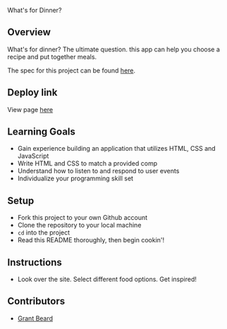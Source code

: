 What's for Dinner?

## Overview

What's for dinner? The ultimate question. this app can help you choose a recipe and put together meals.

The spec for this project can be found [here](https://frontend.turing.io/projects/module-1/dinner.html).

## Deploy link

View page [here](https://grantxbeard.github.io/whats-for-dinner/)

## Learning Goals

- Gain experience building an application that utilizes HTML, CSS and JavaScript
- Write HTML and CSS to match a provided comp
- Understand how to listen to and respond to user events
- Individualize your programming skill set

## Setup

- Fork this project to your own Github account
- Clone the repository to your local machine
- `cd` into the project
- Read this README thoroughly, then begin cookin'!

## Instructions

- Look over the site. Select different food options. Get inspired!

## Contributors

- [Grant Beard](https://github.com/GrantXBeard)

